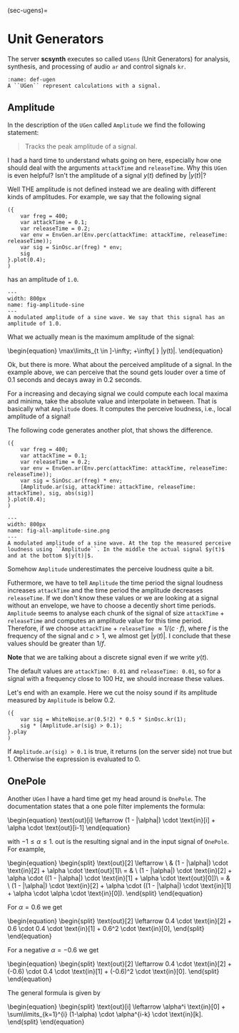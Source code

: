 (sec-ugens)=
# Unit Generators

The server **scsynth** executes so called ``UGens`` (Unit Generators) for analysis, synthesis, and processing of audio ``ar`` and control signals ``kr``.

```{admonition} UGen
:name: def-ugen
A ``UGen`` represent calculations with a signal.

```

## Amplitude

In the description of the ``UGen`` called ``Amplitude`` we find the following statement:

>Tracks the peak amplitude of a signal.

I had a hard time to understand whats going on here, especially how one should deal with the arguments ``attackTime`` and ``releaseTime``.
Why this ``UGen`` is even helpful?
Isn't the amplitude of a signal $y(t)$ defined by $|y(t)|$?

Well THE amplitude is not defined instead we are dealing with different kinds of amplitudes.
For example, we say that the following signal 

```isc
({
    var freg = 400;
    var attackTime = 0.1;
    var releaseTime = 0.2;
    var env = EnvGen.ar(Env.perc(attackTime: attackTime, releaseTime: releaseTime));
    var sig = SinOsc.ar(freg) * env;
    sig
}.plot(0.4);
)
```

has an amplitude of ``1.0``.

```{figure} ../../figs/supercollider/amplitude/amplitude-sine.png
---
width: 800px
name: fig-amplitude-sine
---
A modulated amplitude of a sine wave. We say that this signal has an amplitude of 1.0.
```

What we actually mean is the maximum amplitude of the signal:

\begin{equation}
\max\limits_{t \in ]-\infty; +\infty[ } |y(t)|.
\end{equation}

Ok, but there is more.
What about the perceived amplitude of a signal.
In the example above, we can perceive that the sound gets louder over a time of 0.1 seconds and decays away in 0.2 seconds.

For a increasing and decaying signal we could compute each local maxima and minima, take the absolute value and interpolate in between.
That is basically what ``Amplitude`` does.
It computes the perceive loudness, i.e., local amplitude of a signal!

The following code generates another plot, that shows the difference.

```isc
({
    var freg = 400;
    var attackTime = 0.1;
    var releaseTime = 0.2;
    var env = EnvGen.ar(Env.perc(attackTime: attackTime, releaseTime: releaseTime));
    var sig = SinOsc.ar(freg) * env;
    [Amplitude.ar(sig, attackTime: attackTime, releaseTime: attackTime), sig, abs(sig)]
}.plot(0.4);
)
```

```{figure} ../../figs/supercollider/amplitude/all-amplitude-sine.png
---
width: 800px
name: fig-all-amplitude-sine.png
---
A modulated amplitude of a sine wave. At the top the measured perceive loudness using ``Amplitude``. In the middle the actual signal $y(t)$ and at the bottom $|y(t)|$.
```

Somehow ``Amplitude`` underestimates the perceive loudness quite a bit.

Futhermore, we have to tell ``Amplitude`` the time period the signal loudness increases ``attackTime`` and the time period the amplitude decreases ``releaseTime``.
If we don't know these values or we are looking at a signal without an envelope, we have to choose a decently short time periods.
``Amplitude`` seems to analyse each chunk of the signal of size ``attackTime`` + ``releaseTime`` and computes an amplitude value for this time period.
Therefore, if we choose ``attackTime`` + ``releaseTime`` $\approx 1/(c \cdot f)$, where $f$ is the frequency of the signal and $c > 1$, we almost get $|y(t)|$.
I conclude that these values should be greater than $1/f$.

**Note** that we are talking about a discrete signal even if we write $y(t)$.

The default values are ``attackTime: 0.01`` and ``releaseTime: 0.01``, so for a signal with a frequency close to $100$ Hz, we should increase these values.

Let's end with an example.
Here we cut the noisy sound if its amplitude measured by ``Amplitude`` is below 0.2.

```isc
({ 
    var sig = WhiteNoise.ar(0.5!2) * 0.5 * SinOsc.kr(1);
    sig * (Amplitude.ar(sig) > 0.1);
}.play
)
```

If ``Amplitude.ar(sig) > 0.1`` is true, it returns (on the server side) not true but 1.
Otherwise the expression is evaluated to 0.

## OnePole

Another ``UGen`` I have a hard time get my head around is ``OnePole``.
The documentation states that a one pole filter implements the formula:

\begin{equation}
\text{out}[i] \leftarrow (1 - |\alpha|) \cdot \text{in}[i] + \alpha \cdot \text{out}[i-1]
\end{equation}

with $-1 \leq \alpha \leq 1$.
$\text{out}$ is the resulting signal and $\text{in}$ the input signal of ``OnePole``.
For example,

\begin{equation}
\begin{split}
\text{out}[2] \leftarrow \ & (1 - |\alpha|) \cdot \text{in}[2] + \alpha \cdot \text{out}[1]\\
= & \ (1 - |\alpha|) \cdot \text{in}[2] + \alpha \cdot ((1 - |\alpha|) \cdot \text{in}[1] + \alpha \cdot \text{out}[0])\\
= & \ (1 - |\alpha|) \cdot \text{in}[2] + \alpha \cdot ((1 - |\alpha|) \cdot \text{in}[1] + \alpha \cdot \alpha \cdot \text{in}[0]).
\end{split}
\end{equation}

For $\alpha = 0.6$ we get

\begin{equation}
\begin{split}
\text{out}[2] \leftarrow 0.4 \cdot \text{in}[2] + 0.6 \cdot 0.4 \cdot \text{in}[1] + 0.6^2 \cdot \text{in}[0],
\end{split}
\end{equation}

For a negative $\alpha = -0.6$ we get

\begin{equation}
\begin{split}
\text{out}[2] \leftarrow 0.4 \cdot \text{in}[2] + (-0.6) \cdot 0.4 \cdot \text{in}[1] + (-0.6)^2 \cdot \text{in}[0].
\end{split}
\end{equation}

The general formula is given by 

\begin{equation}
\begin{split}
\text{out}[i] \leftarrow \alpha^i \text{in}[0] + \sum\limits_{k=1}^{i} (1-\alpha) \cdot \alpha^{i-k} \cdot \text{in}[k].
\end{split}
\end{equation}